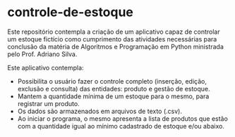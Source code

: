 # controle-de-estoque
Este repositório contempla a criação de um aplicativo capaz de controlar um estoque fictício como cumprimento das atividades necessárias
para conclusão da matéria de Algoritmos e Programação em Python ministrada pelo Prof. Adriano Silva.

Este aplicativo contempla:
- Possibilita o usuário fazer o controle completo (inserção, edição, exclusão e consulta) das entidades: produto e gestão de estoque.
- ⁠Mantem a quantidade mínima de um estoque para o mesmo, para registrar um produto.
- ⁠Os dados são armazenados em arquivos de texto (.csv).
- ⁠Ao iniciar o programa, o mesmo apresenta a lista de produtos que estão com a quantidade igual ao mínimo cadastrado de estoque e/ou abaixo.

